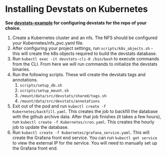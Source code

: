 # Installing Devstats on Kubernetes
**See [devstats-example](https://github.com/cncf/devstats-example) for configuring devstats for the repo of your choice.**
1. Create a Kubernetes cluster and an nfs. The NFS should be configured your Kubernetes/nfs_pvc.yaml file.
1. After configuring your project settings, run `scripts/k8s_objects.sh` - this
   will create the k8s objects required to build the devstats database.
1. Run `kubectl exec -it devstats-cli-0 /bin/bash` to execute commands from the CLI. From here we will run commands to initialize the devstats binaries.
1. Run the following scripts. These will create the devstats tags and annotations.
    1. `scripts/setup_db.sh`
    1. `scripts/setup_mount.sh`
    1. `/mount/data/src/devstats/shared/tags.sh`
    1. `/mount/data/src/devstats/annotations`
1. Exit out of the pod and run `kubectl create -f Kubernetes/backfill.yaml`. This creates the job to backfill the database with the github archive data. After that job finishes (it takes a few hours), run `kubectl create -f Kubernetes/cron.yaml`. This creates the hourly job to update the database.
1. Run `kubectl create -f Kubernetes/grafana_service.yaml`. This will create the Grafana front end service. You can run `kubectl get service` to view the external IP for the service. You will need to manually set up the Grafana front end.

